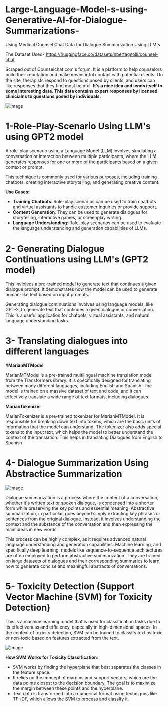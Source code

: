 # Large-Language-Model-s-using-Generative-AI-for-Dialogue-Summarizations-
Using Medical Counsel Chat Data for Dialogue Summarization Using LLM's

The Dataset Used- https://huggingface.co/datasets/nbertagnolli/counsel-chat

Scraped out of Counselchat.com's forum.
It is a platform to help counselors build their reputation and make meaningful contact with potential clients.
On the site, therapists respond to questions posed by clients, and users can like responses that they find most helpful.
**It’s a nice idea and lends itself to some interesting data. This data contains expert responses by licensed clinicialns to questions posed by individuals.**

![image](https://github.com/pratik3336/Large-Language-Model-s-using-Generative-AI-for-Dialogue-Summarizations-/assets/76115015/f2a1378a-6b0b-40a8-bcf7-da22f4ca2c5d)

# 1-Role-Play-Scenario Using LLM's using GPT2 model


A role-play scenario using a Language Model (LLM) involves simulating a conversation or interaction between multiple participants, where the LLM generates responses for one or more of the participants based on a given context or prompt.

This technique is commonly used for various purposes, including training chatbots, creating interactive storytelling, and generating creative content.

 **Use Cases**:
   - **Training Chatbots**: Role-play scenarios can be used to train chatbots and virtual assistants to handle customer inquiries or provide support.
   - **Content Generation**: They can be used to generate dialogues for storytelling, interactive games, or screenplay writing.
   - **Language Understanding**: Role-play scenarios can be used to evaluate the language understanding and generation capabilities of LLMs.


# 2- Generating Dialogue Continuations using LLM's (GPT2 model)
 This invlolves a pre-trained model to generate text that continues a given dialogue prompt.
 It demonstrates how the model can be used to generate human-like text based on input prompts.

 Generating dialogue continuations involves using language models, like GPT-2, to generate text that continues a given dialogue or conversation.
 This is a useful application for chatbots, virtual assistants, and natural language understanding tasks.

 # 3- Translating dialogues into different languages
 #**MarianMTModel**

MarianMTModel is a pre-trained multilingual machine translation model from the Transformers library. It is specifically designed for translating between many different languages, including English and Spanish. The model is trained on a massive dataset of text and code, and it can effectively translate a wide range of text formats, including dialogues.

**MarianTokenizer**

MarianTokenizer is a pre-trained tokenizer for MarianMTModel. It is responsible for breaking down text into tokens, which are the basic units of information that the model can understand. The tokenizer also adds special tokens to the input text, which helps the model to better understand the context of the translation.
This helps in translating Dialogues from English to Spanish

# 4- Dialogue Summarization Using Abstractice Summarization

![image](https://github.com/pratik3336/Large-Language-Model-s-using-Generative-AI-for-Dialogue-Summarizations-/assets/76115015/29389fb4-bf14-4f85-ae15-5b0d6bfe04aa)


Dialogue summarization is a process where the content of a conversation, whether it's written text or spoken dialogue, is condensed into a shorter form while preserving the key points and essential meaning. Abstractive summarization, in particular, goes beyond simply extracting key phrases or sentences from the original dialogue. 
Instead, it involves understanding the context and the substance of the conversation and then expressing the main ideas in new words.

This process can be highly complex, as it requires advanced natural language understanding and generation capabilities. Machine learning, and specifically deep learning, models like sequence-to-sequence architectures are often employed to perform abstractive summarization. They are trained on large datasets of dialogues and their corresponding summaries to learn how to generate concise and meaningful abstracts of conversations.

# 5- Toxicity Detection (Support Vector Machine (SVM) for Toxicity Detection)

This is a machine learning model that is  used for classification tasks due to its effectiveness and efficiency, especially in high-dimensional spaces.
In the context of toxicity detection, SVM can be trained to classify text as toxic or non-toxic based on features extracted from the text.

![image](https://github.com/pratik3336/Large-Language-Model-s-using-Generative-AI-for-Dialogue-Summarizations-/assets/76115015/7a421517-c267-4727-8770-791b14308a07)


**How SVM Works for Toxicity Classification**:
- SVM works by finding the hyperplane that best separates the classes in the feature space.
- It relies on the concept of margins and support vectors, which are the data points closest to the decision boundary. The goal is to maximize the margin between these points and the hyperplane.
- Text data is transformed into a numerical format using techniques like TF-IDF, which allows the SVM to process and classify it.



